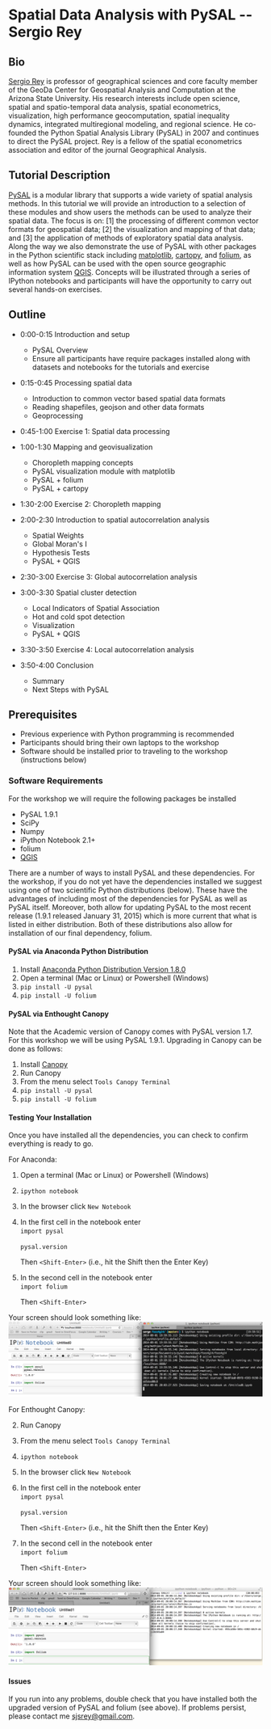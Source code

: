 # Spatial Data Analysis with PySAL -- Sergio Rey


## Bio
[Sergio Rey][Rey] is professor of geographical sciences and core faculty member of the GeoDa Center for Geospatial Analysis and Computation at the Arizona State University. His research interests include open science, spatial and spatio-temporal data analysis, spatial econometrics, visualization, high performance geocomputation, spatial inequality dynamics, integrated multiregional modeling, and regional science. He co-founded the Python Spatial Analysis Library (PySAL) in 2007 and continues to direct the PySAL project.  Rey is a fellow of the spatial econometrics association and editor of the journal Geographical Analysis.

## Tutorial Description

[PySAL][pysal] is a modular library that supports a wide variety of spatial analysis methods. In this tutorial we will provide an introduction to a selection of these modules and  show users the methods can be used to analyze their spatial data. The focus is on: [1] the processing of different common vector formats for geospatial data; [2] the visualization and mapping of that data; and [3] the application of methods of exploratory spatial data analysis. Along the way we also demonstrate the use of PySAL with other packages in the Python scientific stack including [matplotlib][mpl], [cartopy][cartopy], and [folium][folium], as well as how PySAL can be used with the open source geographic information system [QGIS][anita]. Concepts will be illustrated through a series of IPython notebooks and participants will have the opportunity to carry out several hands-on exercises.

## Outline

- 0:00-0:15 Introduction and setup
	- PySAL Overview
	- Ensure all participants have require packages installed along with datasets and notebooks for the tutorials and exercise

- 0:15-0:45 Processing spatial data
	- Introduction to common vector based spatial data formats
	- Reading shapefiles, geojson and other data formats
	- Geoprocessing

- 0:45-1:00 Exercise 1: Spatial data processing

- 1:00-1:30 Mapping and geovisualization
	- Choropleth mapping concepts
	- PySAL visualization module with matplotlib
	- PySAL + folium
	- PySAL + cartopy

- 1:30-2:00 Exercise 2: Choropleth mapping

- 2:00-2:30 Introduction to spatial autocorrelation analysis
	- Spatial Weights
	- Global Moran's I
	- Hypothesis Tests
	- PySAL + QGIS

- 2:30-3:00 Exercise 3: Global autocorrelation analysis

- 3:00-3:30 Spatial cluster detection
	- Local Indicators of Spatial Association
	- Hot and cold spot detection
	- Visualization
	- PySAL + QGIS

- 3:30-3:50 Exercise 4: Local autocorrelation analysis

- 3:50-4:00 Conclusion
	- Summary
	- Next Steps with PySAL


## Prerequisites

- Previous experience with Python programming is recommended
- Participants should bring their own laptops to the workshop
- Software should be installed prior to traveling to the workshop (instructions below)

### Software Requirements

For the workshop we will require the following packages be installed

- PySAL 1.9.1
- SciPy
- Numpy
- iPython Notebook 2.1+
- folium
- [QGIS][qgisdl]

There are a number of ways to install PySAL and these dependencies. For the workshop, if you do not yet have the dependencies installed we suggest using one of two scientific Python distributions (below). These have the advantages of including most of the dependencies for PySAL as well as PySAL itself. Moreover, both allow for updating PySAL to the most recent release  (1.9.1 released January 31, 2015) which is more current that what is listed in either distribution. Both of these distributions also allow for installation of our final dependency, folium.

#### PySAL via Anaconda Python Distribution

1. Install [Anaconda Python Distribution Version 1.8.0][Anaconda]
2. Open a terminal (Mac or Linux) or Powershell (Windows)
2. `pip install -U pysal`
3. `pip install -U folium`

#### PySAL via Enthought Canopy
Note that the Academic version of Canopy comes with PySAL version 1.7. For this workshop we will be using PySAL 1.9.1. Upgrading in Canopy can be done as follows:

1. Install [Canopy][Canopy]
2. Run Canopy
3. From the menu select `Tools Canopy Terminal`
4. `pip install -U pysal`
5. `pip install -U folium`



#### Testing Your Installation

Once you have installed all the dependencies, you can check to confirm everything is ready to go.

For Anaconda:

1. Open a terminal (Mac or Linux) or Powershell (Windows)
2. `ipython notebook`
3. In the browser click `New Notebook`
3. In the first cell in the notebook enter  
   `import pysal`

   `pysal.version`
   
   Then `<Shift-Enter>` (i.e., hit the Shift then the Enter Key)
4. In the second cell in the notebook enter  
   `import folium`

   Then `<Shift-Enter>`
 
Your screen should look something like:
![Anaconda setup](esda/figures/anaconda.png)


For Enthought Canopy:

2. Run Canopy
3. From the menu select `Tools Canopy Terminal`
2. `ipython notebook`
3. In the browser click `New Notebook`
3. In the first cell in the notebook enter  
   `import pysal`

   `pysal.version`
   
   Then `<Shift-Enter>` (i.e., hit the Shift then the Enter Key)
4. In the second cell in the notebook enter  
   `import folium`

   Then `<Shift-Enter>`
 

Your screen should look something like:
![Enthought setup](esda/figures/enthought.png)


#### Issues

If you run into any problems, double check that you have installed both the upgraded version of PySAL and folium (see above). If problems persist, please contact me <sjsrey@gmail.com>.

[anita]: https://twitter.com/underdarkgis/status/488788614172901376
[cartopy]: http://nbviewer.ipython.org/gist/darribas/9a0d3b6177b7ca6be007/london_boroughs.ipynb
[folium]: https://gist.github.com/sjsrey/6802208 
[mpl]:  http://nbviewer.ipython.org/gist/darribas/3890284
[pysal]: http://pysal.org
[qgisdl]: http://www2.qgis.org/en/site/forusers/download.html
[Anaconda]: http://continuum.io/downloads.html
[Canopy]: https://www.enthought.com/store
[Rey]: https://geoplan.asu.edu/people/sergio-j-rey
[VirtualBox]: https://www.virtualbox.org/wiki/Downloads
[VirtualBox 4.3.12]: http://download.virtualbox.org/virtualbox/4.3.12/VirtualBox-4.3.12-93733-Win.exe
[Vagrant]: http://www.vagrantup.com/downloads.html
[Vagrantfile]: Vagrantfile
